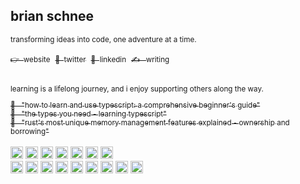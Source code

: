 ## brian schnee

<!-- links -->
<div>
  <sub><p>transforming ideas into code, one adventure at a time.</p></sub>
  <a href="https://schnee.dev/" target="_blank"><sub>👉 &nbsp;website</sub></a>&nbsp;
  <a href="https://twitter.com/schneedotdev" target="_blank"><sub>🐤 &nbsp;twitter</sub></a>&nbsp;
  <a href="https://linkedin.com/in/schneedotdev" target="_blank"><sub>🤝 &nbsp;linkedin</sub></a>&nbsp;
  <a href="https://schnee.dev/blogs" target="_blank"><sub>✍️ &nbsp; writing</sub></a>
</div>

<br />

<!-- technical writing -->
<div>
  <sub><p>learning is a lifelong journey, and i enjoy supporting others along the way.</p></sub>
  <a href="https://www.schnee.dev/blogs/how-to-learn-and-use-typescript-a-comprehensive-beginners-guide"><sub>📖 &nbsp; "how to learn and use typescript: a comprehensive beginner's guide"</sub></a>
  <br />
  <a href="https://www.schnee.dev/blogs/the-types-you-need"><sub>💌 &nbsp; "the types you need - learning typescript"</sub></a>
  <br />
  <a href="https://www.schnee.dev/blogs/rusts-most-unique-memory-management-features-explained-ownership-and-borrowing"><sub>🦀 &nbsp; "rust's most unique memory management features explained - ownership and borrowing"</sub></a>
</div>

<br />

<!-- core tech -->
<div>
  <img src="https://img.shields.io/badge/typescript-272b33?logo=typescript&logoColor=0374c2&style=for-the-badge" alt="typescript" height="20px" />
  <img src="https://img.shields.io/badge/react-272b33?logo=react&logoColor=61dbfb&style=for-the-badge" alt="react" height="20px" />
  <img src="https://img.shields.io/badge/tailwind-272b33?logo=tailwindcss&logoColor=35b3eb&style=for-the-badge" alt="tailwind" height="20px" />
  <img src="https://img.shields.io/badge/next.js-272b33?logo=next.js&logoColor=ffffff&style=for-the-badge" alt="nextjs" height="20px" />
  <img src="https://img.shields.io/badge/postgresql-272b33?logo=postgresql&logoColor=35b3eb&style=for-the-badge" alt="postgresql" height="20px" />
  <img src="https://img.shields.io/badge/prisma-272b33?logo=prisma&logoColor=ffffff&style=for-the-badge" alt="prisma" height="20px" />
  <img src="https://img.shields.io/badge/vercel-272b33?logo=vercel&logoColor=FFFFFF&style=for-the-badge" alt="vercel" height="20px" />
</div>

<!-- other tech -->
<div>
  <img src="https://img.shields.io/badge/git-272b33?logo=git&logoColor=F05032&style=for-the-badge" alt="git" height="20px" />
  <img src="https://img.shields.io/badge/pnpm-272b33?logo=pnpm&logoColor=f1a800&style=for-the-badge" alt="pnpm" height="20px" />
  <img src="https://img.shields.io/badge/jest-272b33?logo=jest&logoColor=99425b&style=for-the-badge" alt="jest" height="20px" />
  <img src="https://img.shields.io/badge/Netlify-272b33?logo=netlify&logoColor=00c7b7&style=for-the-badge" alt="netlify" height="20px" />
  <img src="https://img.shields.io/badge/go-272b33?logo=Go&logoColor=00aed8&style=for-the-badge" alt="go" height="20px" />
  <img src="https://img.shields.io/badge/Rust-272b33?logo=Rust&logoColor=ea4800&style=for-the-badge" alt="rust" height="20px" />
  <img src="https://img.shields.io/badge/node.js-272b33?logo=node.js&logoColor=6bbf47&style=for-the-badge" alt="nodejs" height="20px" />
  <img src="https://img.shields.io/badge/express-272b33?logo=express&logoColor=white&style=for-the-badge" alt="express" height="20px" />
  <img src="https://img.shields.io/badge/mongodb-272b33?logo=mongodb&logoColor=4aae3e&style=for-the-badge" alt="mongodb" height="20px" />
</div>
